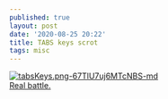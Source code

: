 ```yaml
---
published: true
layout: post
date: '2020-08-25 20:22'
title: TABS keys scrot
tags: misc 
---
```

[![tabsKeys.png-67TlU7uj6MTcNBS-md](https://i.imgur.com/cLKkACq.png)](https://i.imgur.com/gwb0KZh.png)  
[Real battle.](https://youtu.be/_-VY3nZ8dL0)
